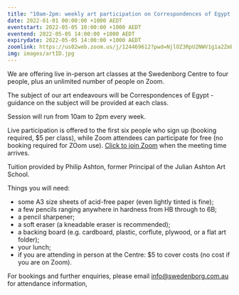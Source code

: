 ```yaml
---
title: "10am-2pm: weekly art participation on Correspondences of Egypt - week 1"
date: 2022-01-01 00:00:00 +1000 AEDT
eventstart: 2022-05-05 10:00:00 +1000 AEDT
eventend: 2022-05-05 14:00:00 +1000 AEDT
expirydate: 2022-05-05 14:00:00 +1000 AEDT
zoomlink: https://us02web.zoom.us/j/124469612?pwd=NjlOZ3RpU2NWV1g1a2Zmb29ZL3ZsQT09
img: images/artID.jpg
---
```


We are offering live in-person art classes at the Swedenborg Centre to four people, plus an unlimited number of people on Zoom.

The subject of our art endeavours will be Correspondences of Egypt - guidance on the subject will be provided at each class.

Session will run from 10am to 2pm every week.

Live participation is offered to the first six people who sign up (booking required, $5 per class), while Zoom attendees can participate for free (no booking required for ZOom use). [Click to join Zoom](https://us02web.zoom.us/j/124469612?pwd=NjlOZ3RpU2NWV1g1a2Zmb29ZL3ZsQT09) when the meeting time arrives.

Tuition provided by Philip Ashton, former Principal of the Julian Ashton Art School.

Things you will need:
- some A3 size sheets of acid-free paper (even lightly tinted is fine);
- a few pencils ranging anywhere in hardness from HB through to 6B;
- a pencil sharpener; 
- a soft eraser (a kneadable eraser is recommended); 
- a backing board (e.g. cardboard, plastic, corflute, plywood, or a flat art folder);
- your lunch;
- if you are attending in person at the Centre: $5 to cover costs (no cost if you are on Zoom).

For bookings and further enquiries, please email [info@swedenborg.com.au](mailto:info@swedenborg.com.au) for attendance information,